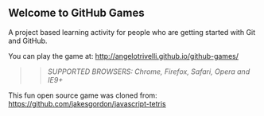 ## Welcome to GitHub Games

A project based learning activity for people who are getting started with Git and GitHub.

You can play the game at: http://angelotrivelli.github.io/github-games/

>> _*SUPPORTED BROWSERS*: Chrome, Firefox, Safari, Opera and IE9+_

This fun open source game was cloned from: https://github.com/jakesgordon/javascript-tetris
